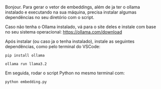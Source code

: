 Bonjour.
Para gerar o vetor de embeddings, além de ja ter o ollama instalado e executando na sua máquina,
precisa instalar algumas dependências no seu diretório com o script.

Caso não tenha o Ollama instalado, vá para o site deles e instale com base no seu sistema operacional:
    https://ollama.com/download

Após instalar (ou caso ja o tenha instalado), instale as seguintes dependências, como pelo terminal do VSCode:

    pip install ollama

    ollama run llama3.2

Em seguida, rodar o script Python no mesmo terminal com:

    python embedding.py

